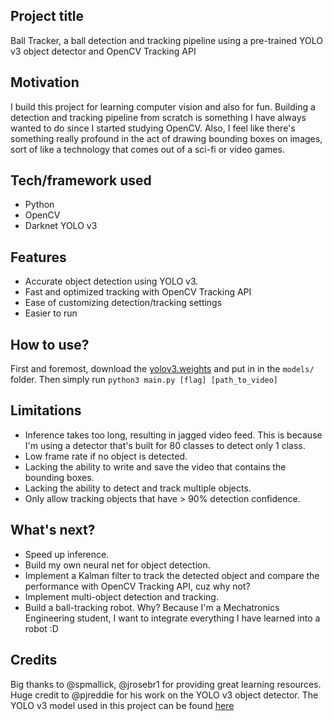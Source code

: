 ## Project title
Ball Tracker, a ball detection and tracking pipeline using a pre-trained YOLO v3 object detector and OpenCV Tracking API

## Motivation
I build this project for learning computer vision and also for fun. Building a detection and tracking pipeline from scratch
is something I have always wanted to do since I started studying OpenCV. Also, I feel like there's something really profound
in the act of drawing bounding boxes on images, sort of like a technology that comes out of a sci-fi or video games.

## Tech/framework used
- Python
- OpenCV
- Darknet YOLO v3

## Features
- Accurate object detection using YOLO v3.
- Fast and optimized tracking with OpenCV Tracking API
- Ease of customizing detection/tracking settings
- Easier to run

## How to use?
First and foremost, download the [yolov3.weights](https://pjreddie.com/media/files/yolov3.weights) and put in in the `models/` folder.
Then simply run `python3 main.py [flag] [path_to_video]`

## Limitations
- Inference takes too long, resulting in jagged video feed. This is because I'm using a detector that's built for 80 classes to detect only 1 class.
- Low frame rate if no object is detected.
- Lacking the ability to write and save the video that contains the bounding boxes. 
- Lacking the ability to detect and track multiple objects.
- Only allow tracking objects that have > 90% detection confidence.

## What's next?
- Speed up inference.
- Build my own neural net for object detection.
- Implement a Kalman filter to track the detected object and compare the performance with OpenCV Tracking API, cuz why not?
- Implement multi-object detection and tracking.
- Build a ball-tracking robot. Why? Because I'm a Mechatronics Engineering student, I want to integrate everything I have learned into a robot :D

## Credits
Big thanks to @spmallick, @jrosebr1 for providing great learning resources. Huge credit to @pjreddie for his work on the YOLO v3 object detector.
The YOLO v3 model used in this project can be found [here](https://pjreddie.com/darknet/yolo/)
